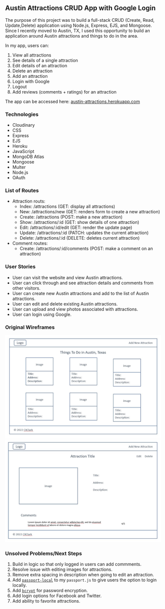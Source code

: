 ## Austin Attractions CRUD App with Google Login
The purpose of this project was to build a full-stack CRUD (Create, Read, Update,Delete) application using Node.js, Express, EJS, and Mongoose. Since I recently moved to Austin, TX, I used this opportunity to build an application around Austin attractions and things to do in the area.

In my app, users can:

1. View all attractions
1. See details of a single attraction
1. Edit details of an attraction
1. Delete an attraction
1. Add an attraction
1. Login with Google
1. Logout
1. Add reviews (comments + ratings) for an attraction

The app can be accessed here: [austin-attractions.herokuapp.com](https://austin-attractions.herokuapp.com/)

### Technologies
* Cloudinary
* CSS
* Express
* EJS
* Heroku
* JavaScript
* MongoDB Atlas
* Mongoose
* Multer
* Node.js
* OAuth

### List of Routes
- Attraction routs:
    - Index: /attractions (GET: display all attractions)
    - New: /attractions/new (GET: renders form to create a new attraction)
    - Create: /attractions (POST: make a new attraction)
    - Show: /attractions/:id (GET: show details of one attraction)
    - Edit: /attractions/:id/edit (GET: render the update page)
    - Update: /attractions/:id (PATCH: updates the current attraction)
    - Delete: /attractions/:id (DELETE: deletes current attraction)
- Comment routes:
    - Create: /attractions/:id/comments (POST: make a comment on an attraction)

### User Stories
- User can visit the website and view Austin attractions.
- User can click through and see attraction details and comments from other visitors.
- User can create new Austin attractions and add to the list of Austin attractions.
- User can edit and delete existing Austin attractions.
- User can upload and view photos associated with attractions.
- User can login using Google.

### Original Wireframes
<img src="./public/assets/wireframes/1_index.JPG" width="600">
<img src="./public/assets/wireframes/2_show.JPG" width="600">

### Unsolved Problems/Next Steps
1. Build in logic so that only logged in users can add commments.
1. Resolve issue with editing images for attractions.
1. Remove extra spacing in description when going to edit an attraction.
1. Add [`passport-local`](https://www.passportjs.org/packages/passport-local/) to my `passport.js` to give users the option to login locally.
1. Add [`bcrypt`](https://www.npmjs.com/package/bcrypt) for password encryption.
1. Add login options for Facebook and Twitter.
1. Add ability to favorite attractions.
